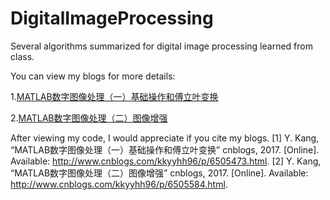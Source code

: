 # DigitalImageProcessing
Several algorithms summarized for digital image processing learned from class.

You can view my blogs for more details:  

1.[MATLAB数字图像处理（一）基础操作和傅立叶变换](http://www.cnblogs.com/kkyyhh96/p/6505473.html)  

2.[MATLAB数字图像处理（二）图像增强](http://www.cnblogs.com/kkyyhh96/p/6505584.html)

After viewing my code, I would appreciate if you cite my blogs.
[1] Y. Kang, “MATLAB数字图像处理（一）基础操作和傅立叶变换” cnblogs, 2017. [Online]. Available: http://www.cnblogs.com/kkyyhh96/p/6505473.html.
[2] Y. Kang, “MATLAB数字图像处理（二）图像增强” cnblogs, 2017. [Online]. Available: http://www.cnblogs.com/kkyyhh96/p/6505584.html.
